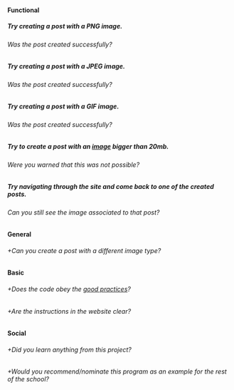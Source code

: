 #### Functional

##### Try creating a post with a PNG image.

###### Was the post created successfully?

##### Try creating a post with a JPEG image.

###### Was the post created successfully?

##### Try creating a post with a GIF image.

###### Was the post created successfully?

##### Try to create a post with an [image](https://effigis.com/wp-content/themes/effigis_2014/img/RapidEye_RapidEye_5m_RGB_Altotting_Germany_Agriculture_and_Forestry_2009MAY17_8bits_sub_r_2.jpg) bigger than 20mb.

###### Were you warned that this was not possible?

##### Try navigating through the site and come back to one of the created posts.

###### Can you still see the image associated to that post?

#### General

###### +Can you create a post with a different image type?

#### Basic

###### +Does the code obey the [good practices](https://public.01-edu.org/subjects/good-practices.en)?

###### +Are the instructions in the website clear?

#### Social

###### +Did you learn anything from this project?

###### +Would you recommend/nominate this program as an example for the rest of the school?
